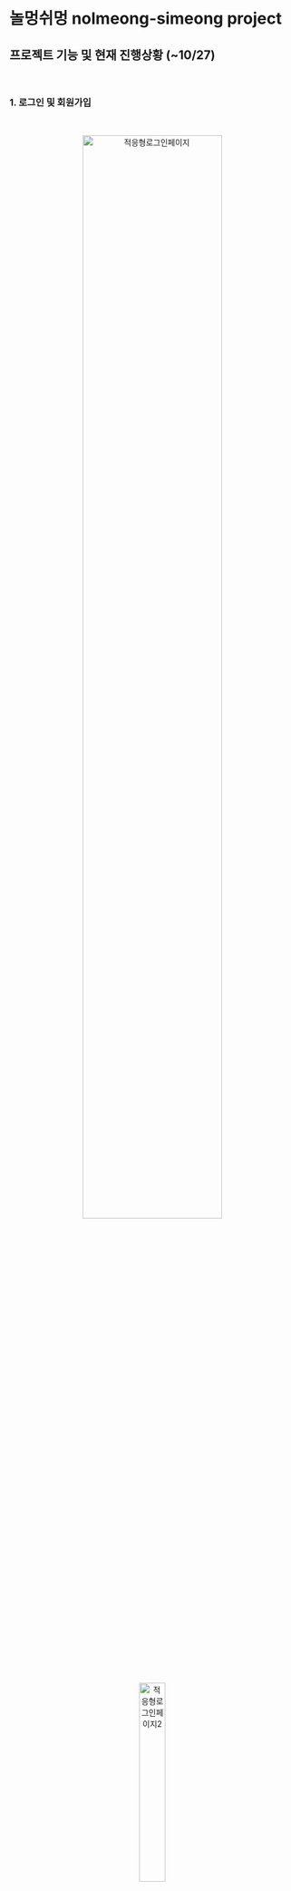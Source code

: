 # 놀멍쉬멍 nolmeong-simeong project


## 프로젝트 기능 및 현재 진행상황 (~10/27)
<br />

### 1. 로그인 및 회원가입
<br />

<p align='center'>
<img width="70%" alt="적응형로그인페이지" src="https://user-images.githubusercontent.com/75401130/139010255-32657ae0-c3e9-4cf1-803a-457c6a3e2616.png">
<img width="30%" alt="적응형로그인페이지2" src="https://user-images.githubusercontent.com/75401130/139010287-d93127b5-2023-462d-acaa-9c70a4067160.png">
</p>

<br />

- 적응형 페이지
- 이미 가입되어 있는 이메일의 경우 회원가입 불가
- 로그인 유효성 검사
- 로그인 완료시, 로그인탭에서 마이페이지탭으로 변경

<br />

### 2. 메인페이지
<br />

<p align='center'>
<img width="480" alt="메인페이지" src="https://user-images.githubusercontent.com/75401130/139012303-850bb819-f745-4522-ba4f-25fd8e3d529e.png">
</p>
  
<br />

- 이미지 캐러셀 기능

<br />

### 3. 커뮤니티
<br />

<p align='center'>
![댓글달기2](https://user-images.githubusercontent.com/75401130/139015673-404601aa-810c-4af6-96f7-eb6fd4e27545.gif)
![인피니트스크롤링](https://user-images.githubusercontent.com/75401130/139017044-5cb27491-885a-4205-9610-a4151fde8d5c.gif)
</p>

<br />

- 게시글 댓글달기
- 페이지 인피니트 스크롤링
- 팔로우, 언팔로우
- 1개 이상의 이미지 업로드 시, 이미지 캐러셀 기능
- 본인 게시글 삭제

<br />

### 4. 새글작성
<br />

<p align='center'>
<img width="480" alt="새글작성" src="https://user-images.githubusercontent.com/75401130/139011359-638bacd7-abb7-4a94-877c-08d18a57207e.png">
<img width="480" alt="새글작성이미지프리뷰" src="https://user-images.githubusercontent.com/75401130/139011366-7bc981ee-c0f2-4ec4-baf5-d3d8fcb27c27.png">
</p>

<br />

- 새글작성시 커뮤니티 게시글에 업로드
- 업로드한 이미지 미리보기
- 해시태그 기능

<br />

### 5. 마이페이지
<br />

<p align='center'>
<img width="480" alt="마이페이지" src="https://user-images.githubusercontent.com/75401130/139011655-5b0a132b-f3f8-4d58-b1f0-4a0589a65463.png">
</p>

<br />

- 로그인한 유저의 정보 표시
- 작성한 글, 팔로잉, 팔로워 숫자 자동 카운팅
- 로그아웃 기능

<br />

## 앞으로의 과제들 (10/27 ~)

### 1. 로그인 및 회원가입
* 이메일 또는 비밀번호가 맞지 않는 경우 alert창 알림

<br />

### 2. 메인페이지
* 커뮤니티 게시글의 태그 검색


<br />

### 3. 커뮤니티
* 좋아요 버튼
* 본인 게시글 및 삭제
* 부적절한 게시글 신고 기능


<br />

### 5. 마이페이지
* 팔로잉, 팔로워 아이디 목록 출력
* 프로필 이미지 변경
* 닉네임 변경


<br />
